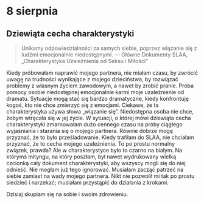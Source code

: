 
# 8 sierpnia

## Dziewiąta cecha charakterystyki

> Unikamy odpowiedzialności za samych siebie, poprzez wiązanie się z ludźmi emocjonalnie niedostępnymi. — Główne Dokumenty SLAA, „Charakterystyka Uzależnienia od Seksu i Miłości”

Kiedy próbowałam naprawić mojego partnera, nie miałam czasu, by zwrócić uwagę na trudności wynikające z mojego dzieciństwa, by rozwiązać problemy z własnym życiem zawodowym, a nawet by zrobić pranie. Próba pomocy osobie niedostępnej emocjonalnie karmi moje uzależnienie od dramatu. Sytuacje mogą stać się bardzo dramatyczne, kiedy konfrontuję kogoś, kto nie chce zmierzyć się z emocjami. Ciekawe, że ta charakterystyka używa słowa „wiązanie się”. Niedostępna osoba nie chce, żebym wtrącała się w jej życie. W sytuacji, o której mówi dziewiąta cecha charakterystyki zmarnowałam dużo cennego czasu na próby ciągłego wyjaśniania i starania się o mojego partnera. Równie dobrze mogę przyznać, że to było prześladowanie. Kiedy trafiłam do SLAA, nie chciałam przyznać, że to cecha mojego uzależnienia. To po prostu normalny związek, prawda? Ale w charakterystyce było to czarno na białym. Na którymś mityngu, na który poszłam, był nawet wydrukowany wielką czcionką cały dokument charakterystyki, aby wszyscy mogli się do niej odnieść. Nie mogłam już tego ignorować. Musiałam zacząć patrzeć na siebie zamiast na wady mojego partnera. Nikt nie pozwolił mi tak po prostu siedzieć i narzekać; musiałam przystąpić do działania z krokami.

Dzisiaj skupiam się na sobie i swoim zdrowieniu.
